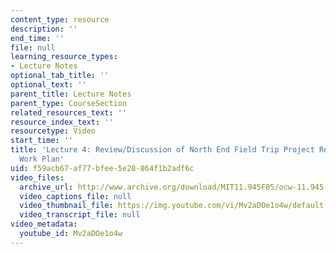 ```yaml
---
content_type: resource
description: ''
end_time: ''
file: null
learning_resource_types:
- Lecture Notes
optional_tab_title: ''
optional_text: ''
parent_title: Lecture Notes
parent_type: CourseSection
related_resources_text: ''
resource_index_text: ''
resourcetype: Video
start_time: ''
title: 'Lecture 4: Review/Discussion of North End Field Trip Project Resources and
  Work Plan'
uid: f59acb67-af77-bfee-5e28-864f1b2adf6c
video_files:
  archive_url: http://www.archive.org/download/MIT11.945F05/ocw-11.945-20sep2005-220k.mp4
  video_captions_file: null
  video_thumbnail_file: https://img.youtube.com/vi/Mv2aDOe1o4w/default.jpg
  video_transcript_file: null
video_metadata:
  youtube_id: Mv2aDOe1o4w
---
```

